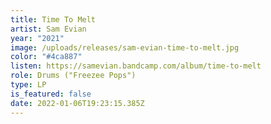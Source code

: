 ```yaml
---
title: Time To Melt
artist: Sam Evian
year: "2021"
image: /uploads/releases/sam-evian-time-to-melt.jpg
color: "#4ca887"
listen: https://samevian.bandcamp.com/album/time-to-melt
role: Drums ("Freezee Pops")
type: LP
is_featured: false
date: 2022-01-06T19:23:15.385Z
---
```

